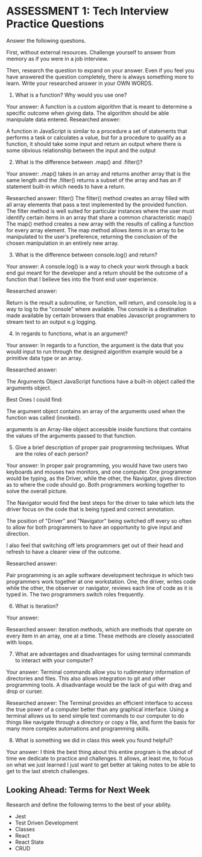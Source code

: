 # ASSESSMENT 1: Tech Interview Practice Questions
Answer the following questions.

First, without external resources. Challenge yourself to answer from memory as if you were in a job interview.

Then, research the question to expand on your answer. Even if you feel you have answered the question completely, there is always something more to learn. Write your researched answer in your OWN WORDS.

1. What is a function? Why would you use one?

  Your answer: A function is a custom algorithm that is meant to determine a specific outcome when giving data. The algorithm should be able manipulate data entered. 
  Researched answer: 

A function in JavaScript is similar to a procedure a set of statements that performs a task or calculates a value, but for a procedure to qualify as a function, it should take some input and return an output where there is some obvious relationship between the input and the output

2. What is the difference between .map() and .filter()?

  Your answer: .map() takes in an array and returns another array that is the same length and the .filter() returns a subset of the array and has an if statement built-in which needs to have a return. 

  Researched answer:
filter()
The filter() method creates an array filled with all array elements that pass a test implemented by the provided function. The filter method is well suited for particular instances where the user must identify certain items in an array that share a common characteristic
map()
The map() method creates a new array with the results of calling a function for every array element. The map method allows items in an array to be manipulated to the user’s preference, returning the conclusion of the chosen manipulation in an entirely new array.


3. What is the difference between console.log() and return?

  Your answer: A console.log() is a way to check your work through a back end gui meant for the developer and a return should be the outcome of a function that I believe ties into the front end user experience. 
 
  Researched answer:

Return is the result a subroutine, or function, will return, and console.log is a way to log to the "console" where available. The console is a destination made available by certain browsers that enables Javascript programmers to stream text to an output e.g logging.

4. In regards to functions, what is an argument?

  Your answer: In regards to a function, the argument is the data that you would input to run through the designed algorithm example would be a primitive data type or an array.

  Researched answer:

The Arguments Object
JavaScript functions have a built-in object called the arguments object.

Best Ones I could find:

The argument object contains an array of the arguments used when the function was called (invoked).

arguments is an Array-like object accessible inside functions that contains the values of the arguments passed to that function.

5. Give a brief description of proper pair programming techniques. What are the roles of each person?

  Your answer: In proper pair programming, you would have two users two keyboards and mouses two monitors, and one computer. One programmer would be typing, as the Driver, while the other, the Navigator, gives direction as to where the code should go. Both programmers working together to solve the overall picture. 
  
  
  The Navigator would find the best steps for the driver to take which lets the driver focus on the code that is being typed and correct annotation. 

  The position of "Driver" and "Navigator" being switched off every so often to allow for both programmers to have an opportunity to give input and direction. 

  I also feel that switching off lets programmers get out of their head and refresh to have a clearer view of the outcome.  

  Researched answer:

Pair programming is an agile software development technique in which two programmers work together at one workstation. One, the driver, writes code while the other, the observer or navigator, reviews each line of code as it is typed in. The two programmers switch roles frequently.

6. What is iteration?

  Your answer: 

  Researched answer:
  iteration methods, which are methods that operate on every item in an array, one at a time. These methods are closely associated with loops.



7. What are advantages and disadvantages for using terminal commands to interact with your computer?

  Your answer: Terminal commands allow you to rudimentary information of directories and files. This also allows integration to git and other programming tools. A disadvantage would be the lack of gui with drag and drop or curser. 

  Researched answer:
The Terminal provides an efficient interface to access the true power of a computer better than any graphical interface. Using a terminal allows us to send simple text commands to our computer to do things like navigate through a directory or copy a file, and form the basis for many more complex automations and programming skills.


8. What is something we did in class this week you found helpful?  

  Your answer: I think the best thing about this entire program is the about of time we dedicate to practice and challenges. It allows, at least me, to focus on what we just learned I just want to get better at taking notes to be able to get to the last stretch challenges. 


## Looking Ahead: Terms for Next Week

Research and define the following terms to the best of your ability.

- Jest
- Test Driven Development
- Classes
- React
- React State
- CRUD
